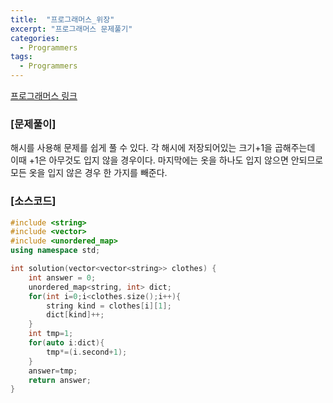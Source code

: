 ```yaml
---
title:  "프로그래머스_위장"
excerpt: "프로그래머스 문제풀기"
categories:
  - Programmers
tags:
  - Programmers
---
```

[프로그래머스 링크](https://programmers.co.kr/learn/courses/30/lessons/42578)
### [문제풀이]
해시를 사용해 문제를 쉽게 풀 수 있다. 각 해시에 저장되어있는 크기+1을 곱해주는데 이때 +1은 아무것도 입지 않을 경우이다.
마지막에는 옷을 하나도 입지 않으면 안되므로 모든 옷을 입지 않은 경우 한 가지를 빼준다.
### [소스코드]
~~~cpp
#include <string>
#include <vector>
#include <unordered_map>
using namespace std;

int solution(vector<vector<string>> clothes) {
    int answer = 0;
    unordered_map<string, int> dict;
    for(int i=0;i<clothes.size();i++){
        string kind = clothes[i][1];
        dict[kind]++;
    }
    int tmp=1;
    for(auto i:dict){
        tmp*=(i.second+1);
    }
    answer=tmp;
    return answer;
}

~~~
